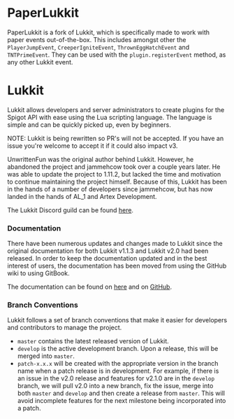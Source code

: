 # PaperLukkit
PaperLukkit is a fork of Lukkit, which is specifically made to work with paper events out-of-the-box. This includes amongst other the `PlayerJumpEvent`, `CreeperIgniteEvent`, `ThrownEggHatchEvent` and `TNTPrimeEvent`. They can be used with the `plugin.registerEvent` method, as any other Lukkit event.

# Lukkit
Lukkit allows developers and server administrators to create plugins for the Spigot API with ease using the Lua scripting language. The language is simple and can be quickly picked up, even by beginners.

NOTE: Lukkit is being rewritten so PR's will not be accepted. If you have an issue you're welcome to accept it if it could also impact v3.

UnwrittenFun was the original author behind Lukkit. However, he abandoned the project and jammehcow took over a couple years later. He was able to update the project to 1.11.2, but lacked the time and motivation to continue maintaining the project himself. Because of this, Lukkit has been in the hands of a number of developers since jammehcow, but has now landed in the hands of AL_1 and Artex Development.

The Lukkit Discord guild can be found [here](https://discord.gg/mhsyabW).

### Documentation
There have been numerous updates and changes made to Lukkit since the original documentation for both Lukkit v1.1.3 and Lukkit v2.0 had been released. In order to keep the documentation updated and in the best interest of users, the documentation has been moved from using the GitHub wiki to using GitBook.

The documentation can be found on [here](https://docs.lukkit.net) and on [GitHub](https://github.com/artex-development/docs.lukkit.net).

### Branch Conventions
Lukkit follows a set of branch conventions that make it easier for developers and contributors to manage the project.
* ``master`` contains the latest released version of Lukkit.
* ``develop`` is the active development branch. Upon a release, this will be merged into ``master``.
* ``patch-x.x.x`` will be created with the appropriate version in the branch name when a patch release is in development. For example, if there is an issue in the v2.0 release and features for v2.1.0 are in the ``develop`` branch, we will pull v2.0 into a new branch, fix the issue, merge into both ``master`` and ``develop`` and then create a release from ``master``. This will avoid incomplete features for the next milestone being incorporated into a patch.
